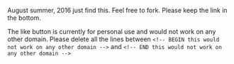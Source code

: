 August summer, 2016
just find this.
Feel free to fork.
Please keep the link in the bottom.

The like button is currently for personal use and would not work on any other domain.
Please delete all the lines between `<!-- BEGIN this would not work on any other domain -->` and `<!-- END this would not work on any other domain -->`
